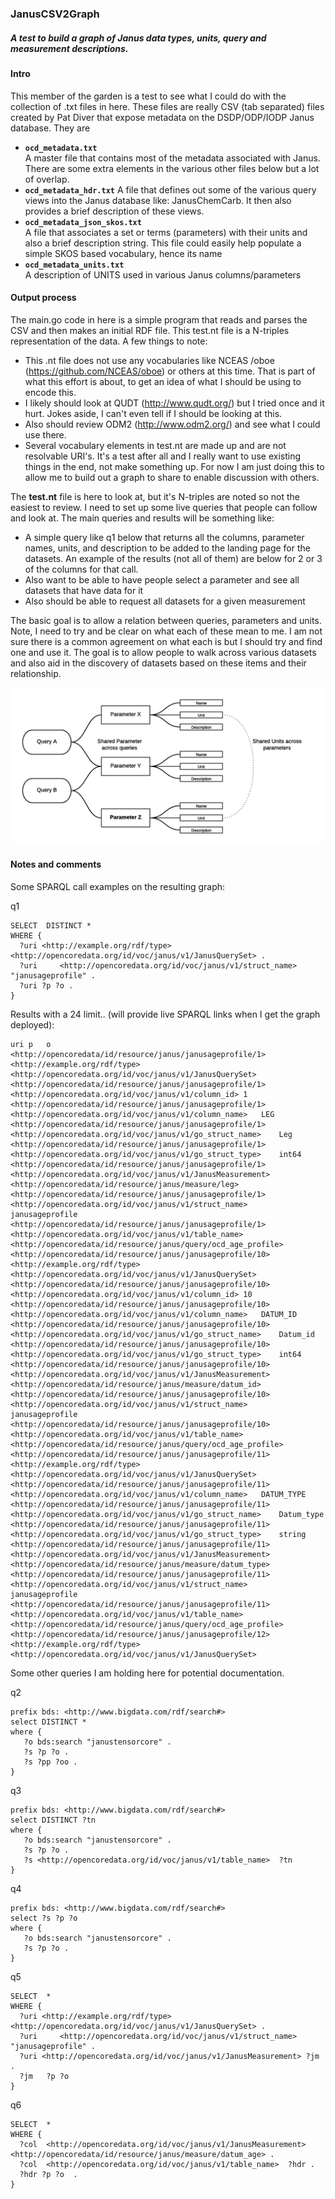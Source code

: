 ### JanusCSV2Graph  
##### A test to build a graph of Janus data types, units, query and measurement descriptions.  

#### Intro

This member of the garden is a test to see what I could do with the collection of .txt files in here.  These files are really CSV (tab separated) files created by Pat Diver that expose metadata on the DSDP/ODP/IODP Janus database.  They are

* **`ocd_metadata.txt`**  
A master file that contains most of the metadata associated with Janus.  There are some extra elements in the various other files below but a lot of overlap. 
* **`ocd_metadata_hdr.txt`** 
A file that defines out some of the various query views into the Janus database like: JanusChemCarb.  It then also provides a brief description of these views.  
* **`ocd_metadata_json_skos.txt`**  
A file that associates a set or terms (parameters) with their units and also a brief description string.  This file could easily help populate a simple SKOS based vocabulary, hence its name
* **`ocd_metadata_units.txt`**   
A description of UNITS used in various Janus columns/parameters

#### Output process
The main.go code in here is a simple program that reads and parses the CSV and then makes an initial RDF file.  This test.nt file is a N-triples representation of the data.  A few things to note:

* This .nt file does not use any vocabularies like NCEAS /oboe (https://github.com/NCEAS/oboe) or others at this time.  That is part of what this effort is about, to get an idea of what I should be using to encode this.
* I likely should look at QUDT (http://www.qudt.org/) but I tried once and it hurt.   Jokes aside, I can't
even tell if I should be looking at this.
* Also should review ODM2 (http://www.odm2.org/) and see what I could use there.
* Several vocabulary elements in test.nt are made up and are not resolvable URI's.  It's a test after all and I really want to use existing things in the end, not make something up.  For now I am just doing this to allow me to build out a graph to share to enable discussion with others.  

The **test.nt** file is here to look at, but it's N-triples are noted so not the easiest to review.  I need to set up some live queries that people can follow and look at.  The main queries and results will be something like:

* A simple query like q1 below that returns all the columns, parameter names, units,  and description to be added to the landing page for the datasets.  An example of the results (not all of them) are below for 2 or 3 of the columns for that call.
* Also want to be able to have people select a parameter and see all datasets that have data for it
* Also should be able to request all datasets for a given measurement


The basic goal is to allow a relation between queries, parameters and units.  Note, I need to try and be clear on what each of these mean to me.  I am not sure there is a common agreement on what each is but I should try and find one and use it.   The goal is to allow people to walk across various datasets and also aid in the discovery of datasets based on these items and their relationship.

![](queryParamUnits.png)

#### Notes and comments

Some SPARQL call examples on the resulting graph:

q1

```
SELECT  DISTINCT *  
WHERE {
  ?uri <http://example.org/rdf/type> <http://opencoredata.org/id/voc/janus/v1/JanusQuerySet> .
  ?uri     <http://opencoredata.org/id/voc/janus/v1/struct_name> "janusageprofile" .
  ?uri ?p ?o .
}
```

Results with a 24 limit..  (will provide live SPARQL links when I get the graph deployed):

```
uri	p	o
<http://opencoredata/id/resource/janus/janusageprofile/1>	<http://example.org/rdf/type>	<http://opencoredata.org/id/voc/janus/v1/JanusQuerySet>
<http://opencoredata/id/resource/janus/janusageprofile/1>	<http://opencoredata.org/id/voc/janus/v1/column_id>	1
<http://opencoredata/id/resource/janus/janusageprofile/1>	<http://opencoredata.org/id/voc/janus/v1/column_name>	LEG
<http://opencoredata/id/resource/janus/janusageprofile/1>	<http://opencoredata.org/id/voc/janus/v1/go_struct_name>	Leg
<http://opencoredata/id/resource/janus/janusageprofile/1>	<http://opencoredata.org/id/voc/janus/v1/go_struct_type>	int64
<http://opencoredata/id/resource/janus/janusageprofile/1>	<http://opencoredata.org/id/voc/janus/v1/JanusMeasurement>	<http://opencoredata/id/resource/janus/measure/leg>
<http://opencoredata/id/resource/janus/janusageprofile/1>	<http://opencoredata.org/id/voc/janus/v1/struct_name>	janusageprofile
<http://opencoredata/id/resource/janus/janusageprofile/1>	<http://opencoredata.org/id/voc/janus/v1/table_name>	<http://opencoredata/id/resource/janus/query/ocd_age_profile>
<http://opencoredata/id/resource/janus/janusageprofile/10>	<http://example.org/rdf/type>	<http://opencoredata.org/id/voc/janus/v1/JanusQuerySet>
<http://opencoredata/id/resource/janus/janusageprofile/10>	<http://opencoredata.org/id/voc/janus/v1/column_id>	10
<http://opencoredata/id/resource/janus/janusageprofile/10>	<http://opencoredata.org/id/voc/janus/v1/column_name>	DATUM_ID
<http://opencoredata/id/resource/janus/janusageprofile/10>	<http://opencoredata.org/id/voc/janus/v1/go_struct_name>	Datum_id
<http://opencoredata/id/resource/janus/janusageprofile/10>	<http://opencoredata.org/id/voc/janus/v1/go_struct_type>	int64
<http://opencoredata/id/resource/janus/janusageprofile/10>	<http://opencoredata.org/id/voc/janus/v1/JanusMeasurement>	<http://opencoredata/id/resource/janus/measure/datum_id>
<http://opencoredata/id/resource/janus/janusageprofile/10>	<http://opencoredata.org/id/voc/janus/v1/struct_name>	janusageprofile
<http://opencoredata/id/resource/janus/janusageprofile/10>	<http://opencoredata.org/id/voc/janus/v1/table_name>	<http://opencoredata/id/resource/janus/query/ocd_age_profile>
<http://opencoredata/id/resource/janus/janusageprofile/11>	<http://example.org/rdf/type>	<http://opencoredata.org/id/voc/janus/v1/JanusQuerySet>
<http://opencoredata/id/resource/janus/janusageprofile/11>	<http://opencoredata.org/id/voc/janus/v1/column_name>	DATUM_TYPE
<http://opencoredata/id/resource/janus/janusageprofile/11>	<http://opencoredata.org/id/voc/janus/v1/go_struct_name>	Datum_type
<http://opencoredata/id/resource/janus/janusageprofile/11>	<http://opencoredata.org/id/voc/janus/v1/go_struct_type>	string
<http://opencoredata/id/resource/janus/janusageprofile/11>	<http://opencoredata.org/id/voc/janus/v1/JanusMeasurement>	<http://opencoredata/id/resource/janus/measure/datum_type>
<http://opencoredata/id/resource/janus/janusageprofile/11>	<http://opencoredata.org/id/voc/janus/v1/struct_name>	janusageprofile
<http://opencoredata/id/resource/janus/janusageprofile/11>	<http://opencoredata.org/id/voc/janus/v1/table_name>	<http://opencoredata/id/resource/janus/query/ocd_age_profile>
<http://opencoredata/id/resource/janus/janusageprofile/12>	<http://example.org/rdf/type>	<http://opencoredata.org/id/voc/janus/v1/JanusQuerySet>
```




Some other queries I am holding here for potential documentation.

q2

```
prefix bds: <http://www.bigdata.com/rdf/search#>
select DISTINCT *
where {
   ?o bds:search "janustensorcore" .
   ?s ?p ?o .
   ?s ?pp ?oo .
}
```

q3

```
prefix bds: <http://www.bigdata.com/rdf/search#>
select DISTINCT ?tn
where {
   ?o bds:search "janustensorcore" .
   ?s ?p ?o .
   ?s <http://opencoredata.org/id/voc/janus/v1/table_name>  ?tn
}
```

q4

```
prefix bds: <http://www.bigdata.com/rdf/search#>
select ?s ?p ?o
where {
   ?o bds:search "janustensorcore" .
   ?s ?p ?o .
}
```

q5

```
SELECT  *
WHERE {
  ?uri <http://example.org/rdf/type> <http://opencoredata.org/id/voc/janus/v1/JanusQuerySet> .
  ?uri     <http://opencoredata.org/id/voc/janus/v1/struct_name> "janusageprofile" .
  ?uri <http://opencoredata.org/id/voc/janus/v1/JanusMeasurement> ?jm .
  ?jm   ?p ?o
}
```

q6

```
SELECT  *
WHERE {
  ?col  <http://opencoredata.org/id/voc/janus/v1/JanusMeasurement> <http://opencoredata/id/resource/janus/measure/datum_age> .
  ?col  <http://opencoredata.org/id/voc/janus/v1/table_name>  ?hdr .
  ?hdr ?p ?o  .   
}
```